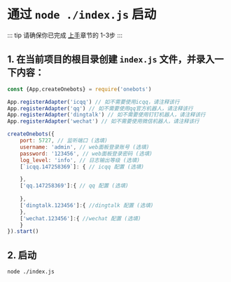 # 通过 `node ./index.js` 启动
::: tip
请确保你已完成 [上手](./start.md)章节的 1-3步
:::
## 1. 在当前项目的根目录创建 `index.js` 文件，并录入一下内容：
```javascript
const {App,createOnebots} = require('onebots')

App.registerAdapter('icqq') // 如不需要使用icqq，请注释该行
App.registerAdapter('qq') // 如不需要使用qq官方机器人，请注释该行
App.registerAdapter('dingtalk') // 如不需要使用钉钉机器人，请注释该行
App.registerAdapter('wechat') // 如不需要使用微信机器人，请注释该行

createOnebots({
    port: 5727, // 监听端口 (选填) 
    username: 'admin', // web面板登录账号 (选填) 
    password: '123456', // web面板登录密码 (选填) 
    log_level: 'info', // 日志输出等级 (选填) 
    [`icqq.147258369`]: { // icqq 配置 (选填) 

    },
    ['qq.147258369']:{ // qq 配置 (选填) 
        
    },
    ['dingtalk.123456']:{ //dingtalk 配置 (选填) 
    },
    ['wechat.123456']:{ //wechat 配置 (选填) 
    }
}).start()
```
## 2. 启动
```shell
node ./index.js
```
